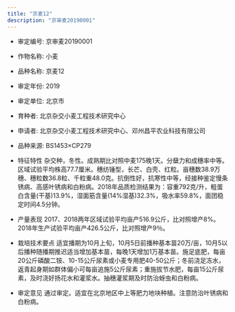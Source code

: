 ```yaml
---
title: "京麦12"
description: "京审麦20190001"
---
```

* 审定编号:  京审麦20190001

*  作物名称:  小麦

*  品种名称:  京麦12

*  审定年份:  2019

*  审定单位:  北京市

* 育种者:  北京杂交小麦工程技术研究中心

*  申请者:  北京杂交小麦工程技术研究中心、邓州昌平农业科技有限公司

*  品种来源:  BS1453×CP279

*  特征特性
杂交种，冬性。成熟期比对照中麦175晚1天。分蘖力和成穗率中等。区域试验平均株高77.7厘米。穗纺锤型，长芒、白壳、红粒。亩穗数38.9万穗、穗粒数36.8粒、千粒重48.0克。抗倒性好，抗寒性中等，经接种鉴定慢条锈病、高感叶锈病和白粉病。2018年品质检测结果为：容重792克/升，粗蛋白含量(干基)13.9%，湿面筋含量(14%湿基)32.3%，吸水率59.8%，面团稳定时间4.5分钟。

*  产量表现
2017、2018两年区域试验平均亩产516.9公斤，比对照增产8%。2018年生产试验平均亩产426.5公斤，比对照增产9％。

*  栽培技术要点
适宜播期为10月上旬，10月5日前播种基本苗20万/亩，10月5以后播种随播期推迟适当增加基本苗，每晚1天增加1万基本苗。施足底肥，每亩20公斤磷酸二铵、10-15公斤尿素或小麦专用肥40-50公斤；冬前浇足冻水，返青起身期如群体偏小可每亩追施5公斤尿素；重施拔节水肥，每亩15公斤尿素，及时浇好扬花水和灌浆水。抽穗灌浆期及时防治蚜虫和白粉病。

*  审定意见
通过审定。适宜在北京地区中上等肥力地块种植。注意防治叶锈病和白粉病。
